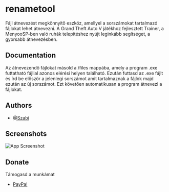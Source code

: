 # renametool

Fájl átnevezést megkönnyítő eszköz, amellyel a sorszámokat tartalmazó fájlokat lehet átnevezni. A Grand Theft Auto V játékhoz fejlesztett Trainer, a MenyooSP-ben való ruhák telepítéshez nyújt leginkább segítséget, a gyorsabb átnevezésben. 



## Documentation

Az átnevezendő fájlokat másold a /files mappába, amely a program .exe futtatható fájllal azonos elérési helyen található. Ezután futtasd az .exe fájlt és írd be először a jelenlegi sorszámot amit tartalmaznak a fájlok majd ezután az új sorszámot. Ezt követően automatikusan a program átnevezi a fájlokat. 


## Authors

- [@Szabi](https://github.com/bartokszabi05)


## Screenshots

![App Screenshot](https://imgur.com/a/xHUHtVN)


## Donate

Támogasd a munkámat

- [PayPal](https://www.paypal.com/donate/?hosted_button_id=HLVJT2T7T6HEE)
